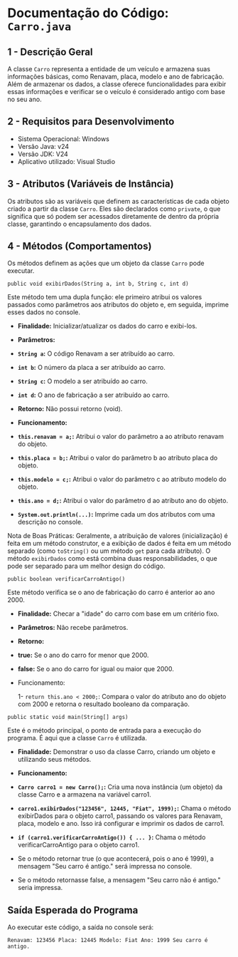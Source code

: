 # Documentação do Código: **`Carro.java`**

## 1 - Descrição Geral

 A classe `Carro` representa a entidade de um veículo e armazena suas informações básicas, como Renavam, placa, modelo e ano de fabricação. Além de armazenar os dados, a classe oferece funcionalidades para exibir essas informações e verificar se o veículo é considerado antigo com base no seu ano.

## 2 - Requisitos para Desenvolvimento

* Sistema Operacional: Windows
* Versão Java: v24
* Versão JDK: V24
* Aplicativo utilizado: Visual Studio

## 3 - Atributos (Variáveis de Instância)

 Os atributos são as variáveis que definem as características de cada objeto criado a partir da classe `Carro`. Eles são declarados como `private`, o que significa que só podem ser acessados diretamente de dentro da própria classe, garantindo o encapsulamento dos dados.

## 4 - Métodos (Comportamentos)

Os métodos definem as ações que um objeto da classe `Carro` pode executar.

`public void exibirDados(String a, int b, String c, int d)`

Este método tem uma dupla função: ele primeiro atribui os valores passados como parâmetros aos atributos do objeto e, em seguida, imprime esses dados no console.

* **Finalidade:** Inicializar/atualizar os dados do carro e exibi-los.

* **Parâmetros:**

 * **`String a`:** O código Renavam a ser atribuído ao carro.

 * **`int b`:** O número da placa a ser atribuído ao carro.

 * **`String c`:** O modelo a ser atribuído ao carro.

 * **`int d`:** O ano de fabricação a ser atribuído ao carro.

* **Retorno:** Não possui retorno (void).

* **Funcionamento:**

 * **`this.renavam = a;`:** Atribui o valor do parâmetro a ao atributo renavam do objeto.

 * **`this.placa = b;`:** Atribui o valor do parâmetro b ao atributo placa do objeto.

 * **`this.modelo = c;`:** Atribui o valor do parâmetro c ao atributo modelo do objeto.

 * **`this.ano = d;`:** Atribui o valor do parâmetro d ao atributo ano do objeto.

 * **`System.out.println(...)`:** Imprime cada um dos atributos com uma descrição no console.

Nota de Boas Práticas: Geralmente, a atribuição de valores (inicialização) é feita em um método construtor, e a exibição de dados é feita em um método separado (como `toString()` ou um método `get` para cada atributo). O método `exibirDados` como está combina duas responsabilidades, o que pode ser separado para um melhor design do código.

`public boolean verificarCarroAntigo()`

Este método verifica se o ano de fabricação do carro é anterior ao ano 2000.

* **Finalidade:** Checar a "idade" do carro com base em um critério fixo.

* **Parâmetros:** Não recebe parâmetros.

* **Retorno:**

 * **true:** Se o ano do carro for menor que 2000.

 * **false:** Se o ano do carro for igual ou maior que 2000.

* Funcionamento:

  1- `return this.ano < 2000;`: Compara o valor do atributo ano do objeto com 2000 e retorna o resultado booleano da comparação.

`public static void main(String[] args)`

Este é o método principal, o ponto de entrada para a execução do programa. É aqui que a classe `Carro` é utilizada.

* **Finalidade:** Demonstrar o uso da classe Carro, criando um objeto e utilizando seus métodos.

* **Funcionamento:**

 * **`Carro carro1 = new Carro();`:** Cria uma nova instância (um objeto) da classe Carro e a armazena na variável carro1.

 * **`carro1.exibirDados("123456", 12445, "Fiat", 1999);`:** Chama o método exibirDados para o objeto carro1, passando os valores para Renavam, placa, modelo e ano. Isso irá configurar e imprimir os dados de carro1.

 * **`if (carro1.verificarCarroAntigo()) { ... }`:** Chama o método verificarCarroAntigo para o objeto carro1.

  * Se o método retornar true (o que acontecerá, pois o ano é 1999), a mensagem "Seu carro é antigo." será impressa no console.

  * Se o método retornasse false, a mensagem "Seu carro não é antigo." seria impressa.

## Saída Esperada do Programa

Ao executar este código, a saída no console será:

`Renavam: 123456
Placa: 12445
Modelo: Fiat
Ano: 1999
Seu carro é antigo.`

